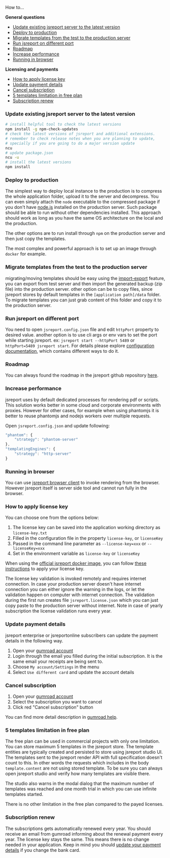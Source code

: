


How to...

**General questions**
- [Update existing jsreport server to the latest version](#update-server)    
- [Deploy to production](#deploy-to-production)
- [Migrate templates from the test to the production server](#migrate-templates)    
- [Run jsreport on different port](#port-config)
- [Roadmap](#roadmap)
- [Increase performance](#performance)    
- [Running in browser](#running-in-browser)

**Licensing and payments**
- [How to apply license key](#how-to-apply-license-key)    
- [Update payment details](#update-payment-details)
- [Cancel subscription](#cancel-subscription)     
- [5 templates limitation in free plan](#5-templates-limitation-in-free-plan)
- [Subscription renew](#subscription-renew)

### <a name="update-server"></a>Update existing jsreport server to the latest version

```bash
# install helpful tool to check the latest versions
npm install -g npm-check-updates
# check the latest versions of jsreport and additional extensions.
# remember to check release notes when you are planning to update,
# specially if you are going to do a major version update
ncu
# update package.json
ncu -u
# install the latest versions
npm install
```

### <a name="deploy-to-production"></a>Deploy to production

The simplest way to deploy local instance to the production is to compress the whole application folder, upload it to the server and decompress. You can even simply attach the `node` executable to the compressed package if you don't have [node.js](https://nodejs.org/en/) installed on the production server.  Such package should be able to run without other dependencies installed. This approach should work as long as you have the same OS architecture on the local and the production.

The other options are to run install through `npm` on the production server and then just copy the templates.

The most complex and powerful approach is to set up an image through `docker` for example.

### <a name="migrate-templates"></a>Migrate templates from the test to the production server

migrating/moving templates should be easy using the [import-export](https://jsreport.net/learn/import-export) feature, you can export from test server and then import the generated backup (zip file) into the production server. other option can be to copy files, since jsreport stores by default templates in the `[application path]/data` folder. To migrate templates you can just grab content of this folder and copy it to the production server.

### <a name="port-config"></a>Run jsreport on different port

You need to open `jsreport.config.json` file and edit `httpPort` property to desired value. another option is to use cli args or env vars to set the port while starting jsreport. ex: `jsreport start --httpPort 5489` or `httpPort=5489 jsreport start`. For details please explore [configuration documentation](/learn/configuration), which contains different ways to do it.

### <a name="roadmap"></a>Roadmap

You can always found the roadmap in the jsreport github repository [here](https://github.com/jsreport/jsreport#roadmap).

### <a name="performance"></a>Increase performance

jsreport uses by default dedicated processes for rendering pdf or scripts.  This solution works better in some cloud and corporate environments with proxies. However for other cases, for example when using phantomjs it is better to reuse phantomjs and nodejs workers over multiple requests.

Open `jsreport.config.json` and update following:

```js
"phantom": {     
	"strategy": "phantom-server"
},
"templatingEngines": {       
	"strategy": "http-server"
}
```

### <a name="running-in-browser"></a>Running in browser

You can use [jsreport browser client](/learn/browser-client) to invoke rendering from the browser. However jsreport itself is server side tool and cannot run fully in the browser.

### <a name="how-to-apply-license-key"></a>How to apply license key
You can choose one from the options below:

1. The license key can be saved into the application working directory as `license-key.txt`
2. Filled in the configuration file in the property `license-key`, or `licenseKey`
3. Passed in the command line parameter as `--license-key=xxx` or `--licenseKey=xxx`
4. Set in the environment variable as `license-key` or `licenseKey`

When using the [official jsreport docker image](https://github.com/jsreport/jsreport/blob/master/docker/README.md), you can follow [these instructions](https://github.com/jsreport/jsreport/blob/master/docker/README.md#apply-license-key) to apply your license key.

The license key validation is invoked remotely and requires internet connection. In case your production server doesn't have internet connection you can either ignore the warning in the logs, or let the validation happen on computer with internet connection. The validation during the first run creates file `jsreport.license.json` which you can just copy paste to the production server without internet. Note in case of yearly subscription the license validation runs every year.

### <a name="update-payment-details"></a>Update payment details

jsreport enterprise or jsreportonline subscribers can update the payment details in the following way.

1. Open your [gumroad account](https://gumroad.com/library)
2. Login through the email you filled during the initial subscription. It is the same email your receipts are being sent to.
3. Choose `My account/Settings` in the menu
4. Select `Use different card` and update the account details

### <a name="cancel-subscription"></a>Cancel subscription
1. Open your [gumroad account](https://gumroad.com/library)
2. Select the subscription you want to cancel
3. Click red "Cancel subscription" button

You can find more detail description in [gumroad help](https://help.gumroad.com/11167-buyer-faq/how-do-i-cancel-a-subscription).

### <a name="5-templates-limitation-in-free-plan"></a>5 templates limitation in free plan
The free plan can be used in commercial projects with only one limitation. You can store maximum 5 templates in the jsreport store. The template entities are typically created and persisted to store using jsreport studio UI. The templates sent to the jsreport render API with full specification doesn't count to this. In other words the requests which includes in the body `template.content` are not using stored template. To be sure you can always open jsreport studio and verify how many templates are visible there.

The studio also warns in the modal dialog that the maximum number of templates was reached and one month trial in which you can use infinite templates started.

There is no other limitation in the free plan compared to the payed licenses.

### <a name="subscription-renew"></a>Subscription renew

The subscriptions gets automatically renewed every year. You should receive an email from gumroad informing about the renewal payment every year. The license key stays the same. This means there is no change needed in your application. Keep in mind you should [update your payment details](#update-payment-details) if you change the bank card. 
